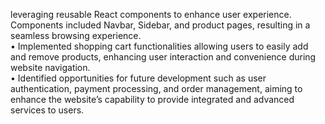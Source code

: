 leveraging reusable React components to enhance user experience. Components included Navbar, Sidebar, and
product pages, resulting in a seamless browsing experience.
<br>
• Implemented shopping cart functionalities allowing users to easily add and remove products, enhancing user
interaction and convenience during website navigation.
<br>
• Identified opportunities for future development such as user authentication, payment processing, and order
management, aiming to enhance the website’s capability to provide integrated and advanced services to users.
